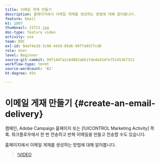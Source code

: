 ```yaml
---
title: 이메일 게재 만들기
description: 홈페이지에서 이메일 게재를 생성하는 방법에 대해 알아봅니다.
feature: Email
kt: 1807
thumbnail: 23721.jpg
doc-type: feature video
activity: use
team: DOC
exl-id: 9daf4e3d-3c96-443d-85d6-99f7a0377cd8
role: User
level: Beginner
source-git-commit: 99f144fa2c6d892a6b1fde4e434fe75145367313
workflow-type: tm+mt
source-wordcount: '61'
ht-degree: 45%

---
```


# 이메일 게재 만들기 {#create-an-email-delivery}

캠페인, Adobe Campaign 홈페이지 또는 [!UICONTROL Marketing Activity] 목록. 워크플로우에서 한 번 전송하고 반복 이메일을 만들고 전송할 수도 있습니다.

홈페이지에서 이메일 게재를 생성하는 방법에 대해 알아봅니다.

>[!VIDEO](https://video.tv.adobe.com/v/23721?quality=12)
